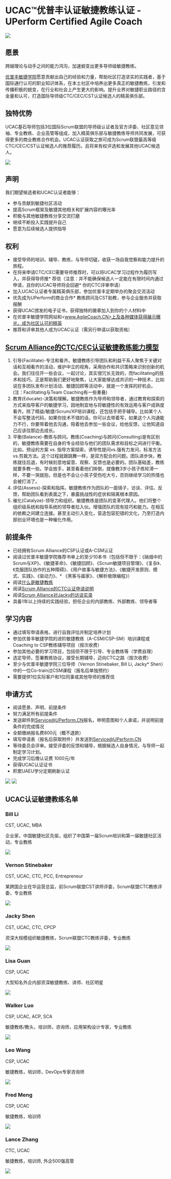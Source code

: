 # UCAC™优普丰认证敏捷教练认证 - UPerform Certified Agile Coach
![](https://www.uperform.cn/wp-content/uploads/2018/07/banner.jpg)

## 愿景

跨越理论与动手之间的能力鸿沟，加速蜕变出更多导师级敏捷教练。

[优普丰敏捷学院](http://www.uperform.cn)愿意贡献出自己的经验和力量，帮助社区打造坚实的实践者，基于国际通行认可的职业知识体系，在本土社区中培养出更多真正的敏捷教练，引发和传播积极的蜕变，在行业和社会上产生更大的影响。提升业界对敏捷职业路径的含金量和认可，打造国际导师级CTC/CEC/CST认证候选人的精英俱乐部。

## 独特优势
UCAC基石导师包括3位国际Scrum联盟的导师级认证者及官方评委、社区意见领袖、专业教练、企业高管等组成，加入精英俱乐部与敏捷教练导师共同发展，可获得更多的商业教练合作机会。UCAC认证获取之旅可成为Scrum联盟最高等级CTC/CEC/CST认证候选人的推荐履历。且将来有权评选和发展其他UCAC候选人。

![](https://www.uperform.cn/wp-content/uploads/2018/07/屏幕快照-2018-07-09-上午10.03.04.png)

## 声明
我们期望候选者和UCAC认证者能够：

* 参与贡献到敏捷社区活动
* 提高Scrum框架及敏捷其他相关和扩展内容的曝光率
* 积极与其他敏捷教练分享交流打磨
* 继续不断投入实践提升自己
* 愿意为后续候选人提供指导

## 权利

* 接受导师的培训、辅导、教练，与导师切磋，收获一场自我觉察和能力提升的旅程。
* 在将来申请CTC/CEC需要导师推荐时，可以将UCAC学习过程作为履历写入，并获得导师推* 荐信（注意：并不能确保候选人一定能在有限时间内通过申请，且你的UCAC导师将会回避* 你的CTC评审申请）
* 加入UCAC认证者专属精英俱乐部，参加优普丰定期举办的聚会交流活动
* 优先成为UPerform的商业合作* 教练顾问及CST助教，参与企业服务并获取报酬
* 获得UCAC颁发的电子证书，获得独特的徽章加入到你的个人材料中
* 在优普丰敏捷学院网站和<www.AgileCoach.CN>上及各种媒体获得展示曝光，成为社区认可的精英
* 推荐和评审其他人成为UCAC认证（需另行申请以获取资格）


## [Scrum Alliance的CTC/CEC认证敏捷教练能力模型](https://www.scrumalliance.org/certifications/ctc-certification)

1. 引导(Facilitate)-专注和看齐。敏捷教练引导团队和利益干系人聚焦于关键对话和互相看齐的活动，维护中立的视角，采用协作和共识策略来识别创新的机会。我们往往开一些会议，一起讨论，其实很冗长无效的，而facilitating的技术和技巧，正是帮助我们更好地聚焦，让大家能够达成共识的一种技术，比如说在多团队发布计划活动、敏捷回顾等活动中，就是一个发挥的好机会。(注：Facilitating与Team Coaching有一些重叠)
2. 教育(Educate)-决策和理解。敏捷教练作为导师和领导者，通过教育和探索的方式来指导客户的敏捷学习，因地制宜地与将敏捷性的有效运用与客户成熟度看齐。除了精益/敏捷/Scrum/XP培训课程，还包括手把手辅导。比如某个人不会写整洁代码，如果你技术不错的话，你可以去带着写，如果这个人沟通能力不行，你要带着他去沟通，陪着他去参加一些会议，给他反馈，让他知道自己应该往那边去成长。
3. 平衡(Balance)-教练与顾问。教练(Coaching)与顾问(Consulting)是有区别的，敏捷教练需要在自身的专业经验与他们的团队需求和目标之间进行平衡。比如，预设的方案 vs. 指导方案探索，诱导性提问vs.强有力发问，标准方法vs.剪裁方法。这个过程就跟跳舞一样，是双方配合的问题。团队进步快，教练就往后退，有时候刻意地留意、观察、反馈也是必要的。团队基础差，教练就要多教一些。学会放手，甚至看着他们摔倒，就像教3岁小孩子练轮滑一样，不要一哭就抱，但是也不会让小孩子受伤吃大亏，否则继续学习的热情也会被打消了。
4. 评估(Assess)-探索和指挥。敏捷教练作为团队的一面镜子，访谈、评估、反馈，帮助团队看到表面之下，暴露挑战性的症状和隔离根本原因。
5. 催化(Catalyze)-领导力和组织。敏捷教练是团队的变革代理人。他们将整个组织级系统和指导系统的领导者拉入伙。增强团队的现有技巧和能力。在相互的依赖之间建立连接。甚至主动引入变化，营造包容犯错的文化，乃至打造内部创业环境也是一种催化作用。

## 前提条件

* 已经拥有Scrum Alliance的CSP认证或A-CSM认证
* 阅读过优普丰敏捷学院推荐书单上的至少10本书（包括但不限于：《硝烟中的Scrum与XP》、《敏捷革命》、《敏捷回顾》、《Scrum敏捷项目管理》、《复杂》、《克服团队协作的五种障碍》、《用户故事与敏捷方法》、《敏捷开发原则、模式、实践》、《驱动力》、* 《黑客与画家》、《解析极限编程》）
* 阅读[什么是敏捷教练](http://www.jackyshen.com/2017/04/07/what-is-agile-coach/)
* 阅读[Scrum Alliance的CTC认证申请说明](https://www.scrumalliance.org/certifications/ctc-certification)
* 阅读[Scrum Alliance对Jacky的访谈实录](https://www.scrumalliance.org/certifications/ctc-certification/ctc-interviews/jacky-shen)
* 具备1年以上持续的实践经验，担任企业的内部教练、外部教练、领导者等

## 学习内容

* 通过填写申请表格，进行自我评估并制定培养计划
* 参加优普丰敏捷学院的进阶敏捷教练（A-CSM/CSP-SM）培训课程或Coaching to CSP教练辅导项目（按次收费）
* 参加其他必要的学习项目，包括但不限于引导、专业教练等（学费自理）
* 选定导师，签署教练协议，接受长期辅导，迈向CTC之路（按次收费）
* 至少与优普丰敏捷学院三位导师（Vernon Stinebaker, Bill Li, Jacky*  Shen）中的一位Co-train过CSM课程（报名后单独预约）
* 需要提供1位实际客户和1位同事或其他导师的推荐信

## 申请方式

* 阅读愿景、声明、前提条件
* 努力满足所有前提条件
* 发送邮件到<Service@UPerform.CN>报名，申明意图和个人承诺，并说明前提条件的完成情况
* 全额缴纳报名费800元（概不退款）
* 填写申请表（报名后获取附件）并发送到<Service@UPerform.CN>
* 等待委员会评审。接受评委的反馈和辅导，根据候选人自身情况，与导师一起制定学习计划。
* 完成学习后缴认证费 1000元/年
* 获得UCAC认证证书
* 积累UAEU学分定期刷新认证

![](https://www.uperform.cn/wp-content/uploads/2018/07/徽章1.png) ![](https://www.uperform.cn/wp-content/uploads/2018/07/logo.jpg)

## UCAC认证敏捷教练名单


### Bill Li

CST, UCAC, MBA

企业家，中国敏捷社区先驱，组织了中国第一届Scrum培训和第一届敏捷社区活动，专业教练

![](https://www.uperform.cn/wp-content/uploads/2017/06/IMG_0984-e1498182022231.jpg)


### Vernon Stinebaker

CST, UCAC, CTC, PCC, Entrepreneur

某跨国企业在华运营总监，前Scrum联盟CST讲师评委，Scrum联盟CTC教练评委，专业教练

![](https://www.uperform.cn/wp-content/uploads/2017/06/DSC_4870-1-e1498182015257.jpg)

### Jacky Shen

CST, UCAC, CTC, CPCP

资深大规模组织敏捷教练，Scrum联盟CTC教练评委，专业教练

![](https://www.uperform.cn/wp-content/uploads/2017/06/avatar2-e1498182007221.jpg)

### Lisa Guan

CSP, UCAC

大型知名外企内部资深敏捷教练、讲师、社区明星

![](https://www.uperform.cn/wp-content/uploads/2018/07/5031531102421_.pic_hd-e1531102684789.png)

### Walker Luo

CSP, UCAC, ACP, SCA

敏捷教练/教头，培训师，咨询师，应用架构设计专家，专业教练

![](https://www.uperform.cn/wp-content/uploads/2018/05/Luo-Tao-e1537254191450.png)

### Leo Wang

CSP, UCAC

敏捷教练，培训师，DevOps专家咨询师

![](https://www.uperform.cn/wp-content/uploads/2018/10/15261540613422_.pic_-e1540613751812.jpg)

### Fred Meng

CSP, UCAC

敏捷教练，培训师

![](https://www.uperform.cn/wp-content/uploads/2019/04/-2019-04-14-%E4%B8%8A%E5%8D%8810.07.26-e1555207956492.png)

### Lance Zhang

CTC, UCAC

敏捷教练，培训师,  外企500强高管

![](https://www.uperform.cn/wp-content/uploads/2019/08/Lance-Zhang-e1564721295638.jpg)
